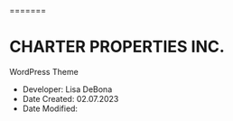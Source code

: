 =======
# CHARTER PROPERTIES INC.
WordPress Theme

* Developer: Lisa DeBona
* Date Created: 02.07.2023
* Date Modified: 